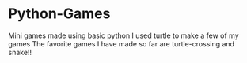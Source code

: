 # Python-Games
Mini games made using basic python
I used turtle to make a few of my games
The favorite games I have made so far are turtle-crossing and snake!!
